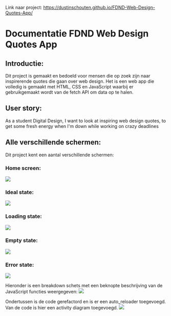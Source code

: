 Link naar project: https://dustinschouten.github.io/FDND-Web-Design-Quotes-App/

# Documentatie FDND Web Design Quotes App

## Introductie:
Dit project is gemaakt en bedoeld voor mensen die op zoek zijn naar inspirerende quotes die gaan over web design. Het is een web app die volledig is gemaakt met HTML, CSS en JavaScript waarbij er gebruikgemaakt wordt van de fetch API om data op te halen.

## User story: 
As a student Digital Design, I want to look at inspiring web design quotes, to get some fresh energy when I'm down while working on crazy deadlines

## Alle verschillende schermen:
Dit project kent een aantal verschillende schermen:

### Home screen:
![](projectbeschrijving_images/home_screen.png)

### Ideal state:
![](projectbeschrijving_images/ideal_state.png)

### Loading state:
![](projectbeschrijving_images/loading_state.png)

### Empty state:
![](projectbeschrijving_images/empty_state.png)

### Error state:
![](projectbeschrijving_images/error_state.png)

Hieronder is een breakdown schets met een beknopte beschrijving van de JavaScript functies weergegeven:
![](projectbeschrijving_images/activity_diagram.png)

Ondertussen is de code gerefactord en is er een auto_reloader toegevoegd. Van de code is hier een activity diagram toegevoegd.
![](projectbeschrijving_images/activity_diagram.png)